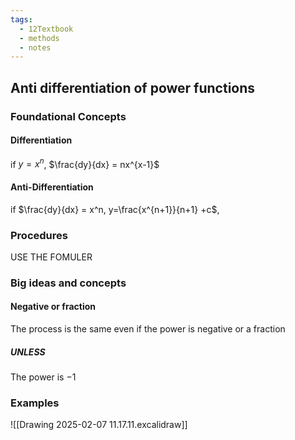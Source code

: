 ```yaml
---
tags:
  - 12Textbook
  - methods
  - notes
---
```

## Anti differentiation of power functions
### Foundational Concepts

#### Differentiation
if $y=x^n$, $\frac{dy}{dx} = nx^{x-1}$ 

#### Anti-Differentiation 
if $\frac{dy}{dx} = x^n, y=\frac{x^{n+1}}{n+1} +c$, 


### Procedures
USE THE FOMULER 

### Big ideas and concepts
#### Negative or fraction
The process is the same even if the power is negative or a fraction
##### UNLESS
The power is $-1$ 

### Examples
![[Drawing 2025-02-07 11.17.11.excalidraw]]
